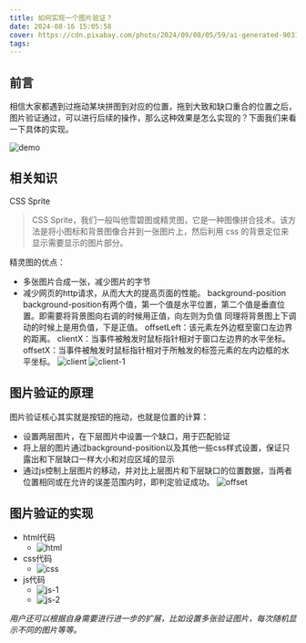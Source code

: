 ```yaml
---
title: 如何实现一个图片验证？
date: 2024-08-16 15:05:58
cover: https://cdn.pixabay.com/photo/2024/09/08/05/59/ai-generated-9031225_640.jpg
tags:
---
```


## 前言
相信大家都遇到过拖动某块拼图到对应的位置，拖到大致和缺口重合的位置之后，图片验证通过，可以进行后续的操作，那么这种效果是怎么实现的？下面我们来看一下具体的实现。

![demo](demo.png)

## 相关知识
CSS Sprite
> CSS Sprite，我们一般叫他雪碧图或精灵图，它是一种图像拼合技术。该方法是将小图标和背景图像合并到一张图片上，然后利用 css 的背景定位来显示需要显示的图片部分。

精灵图的优点：

- 多张图片合成一张，减少图片的字节 
- 减少网页的http请求，从而大大的提高页面的性能。
  background-position
  background-position有两个值，第一个值是水平位置，第二个值是垂直位置。即需要将背景图向右调的时候用正值，向左则为负值 同理将背景图上下调动的时候上是用负值，下是正值。
  offsetLeft：该元素左外边框至窗口左边界的距离。
  clientX：当事件被触发时鼠标指针相对于窗口左边界的水平坐标。
  offsetX：当事件被触发时鼠标指针相对于所触发的标签元素的左内边框的水平坐标。
![client](client.png)
![client-1](client-1.png)

## 图片验证的原理
图片验证核心其实就是按钮的拖动，也就是位置的计算： 
- 设置两层图片，在下层图片中设置一个缺口，用于匹配验证 
- 将上层的图片通过background-position以及其他一些css样式设置，保证只露出和下层缺口一样大小和对应区域的显示 
- 通过js控制上层图片的移动，并对比上层图片和下层缺口的位置数据，当两者位置相同或在允许的误差范围内时，即判定验证成功。
![offset](offset.png)

## 图片验证的实现
- html代码
  - ![html](html.png)
- css代码
  - ![css](css.png)
- js代码
  - ![js-1](js-1.png)
  - ![js-2](js-2.png)

*用户还可以根据自身需要进行进一步的扩展，比如设置多张验证图片，每次随机显示不同的图片等等。*

